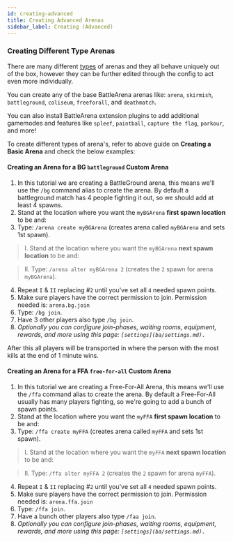 ```yaml
---
id: creating-advanced
title: Creating Advanced Arenas
sidebar_label: Creating (Advanced)
---
```

### Creating Different Type Arenas

There are many different [types](https://docs.battleplugins.org/docs/ba/arenas#arena-types) of arenas and they all behave uniquely out of the box, however they can be further edited through the config to act even more individually.

You can create any of the base BattleArena arenas like: `arena`, `skirmish`, `battleground`, `coliseum`, `freeforall`, and `deathmatch`. 

You can also install BattleArena extension plugins to add additional gamemodes and features like `spleef`, `paintball`, `capture the flag`, `parkour`, and more!

To create different types of arena's, refer to above guide on **Creating a Basic Arena** and check the below examples:

#### Creating an Arena for a BG `battleground` Custom Arena
1. In this tutorial we are creating a BattleGround arena, this means we'll use the `/bg` command alias to create the arena. By default a battleground match has 4 people fighting it out, so we should add at least 4 spawns.
2. Stand at the location where you want the `myBGArena` **first spawn location** to be and:
3. Type: `/arena create myBGArena` (creates arena called `myBGArena` and sets 1st spawn).

> I. Stand at the location where you want the `myBGArena` **next spawn location** to be and:

> II. Type: `/arena alter myBGArena 2`  (creates the `2` spawn for arena `myBGArena`).

4. Repeat `I` & `II` replacing #`2` until you've set all `4` needed spawn points.
5. Make sure players have the correct permission to join. Permission needed is: `arena.bg.join`
6. Type: `/bg join`.
7. Have 3 other players also type `/bg join`.
8. *Optionally you can configure join-phases, waiting rooms, equipment, rewards, and more using this page: `[settings](ba/settings.md).`*

After this all players will be transported in where the person with the most kills at the end of 1 minute wins. 

#### Creating an Arena for a FFA `free-for-all` Custom Arena
1. In this tutorial we are creating a Free-For-All Arena, this means we'll use the `/ffa` command alias to create the arena. By default a Free-For-All usually has many players fighting, so we're going to add a bunch of spawn points.
2. Stand at the location where you want the `myFFA` **first spawn location** to be and:
3. Type: `/ffa create myFFA` (creates arena called `myFFA` and sets 1st spawn).

> I. Stand at the location where you want the `myFFA` **next spawn location** to be and:

>  II. Type: `/ffa alter myFFA 2`  (creates the `2` spawn for arena `myFFA`).

4. Repeat `I` & `II` replacing #`2` until you've set all `4` needed spawn points.
5. Make sure players have the correct permission to join. Permission needed is: `arena.ffa.join`
6. Type: `/ffa join`.
7. Have a bunch other players also type `/faa join`.
8.  *Optionally you can configure join-phases, waiting rooms, equipment, rewards, and more using this page: `[settings](ba/settings.md).`*